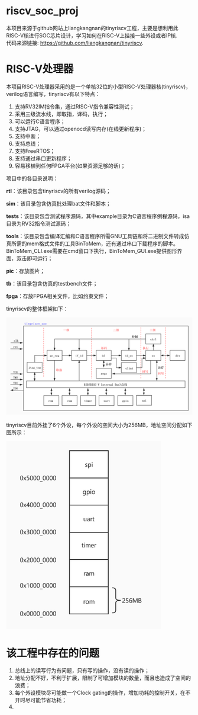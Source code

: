 # riscv_soc_proj
本项目来源于github网站上liangkangnan的tinyriscv工程，主要是想利用此RISC-V核进行SOC芯片设计，学习如何在RISC-V上挂接一些外设或者IP核.   
代码来源链接: https://github.com/liangkangnan/tinyriscv.   

# RISC-V处理器
本项目RISC-V处理器采用的是一个单核32位的小型RISC-V处理器核(tinyriscv)，verilog语言编写，tinyriscv有以下特点：

1. 支持RV32IM指令集，通过RISC-V指令兼容性测试；
3. 采用三级流水线，即取指，译码，执行；
4. 可以运行C语言程序；
5. 支持JTAG，可以通过openocd读写内存(在线更新程序)；
6. 支持中断；
6. 支持总线；
7. 支持FreeRTOS；
8. 支持通过串口更新程序；
9. 容易移植到任何FPGA平台(如果资源足够的话)；

项目中的各目录说明：

**rtl**：该目录包含tinyriscv的所有verilog源码；

**sim**：该目录包含仿真批处理bat文件和脚本；

**tests**：该目录包含测试程序源码，其中example目录为C语言程序例程源码，isa目录为RV32指令测试源码；

**tools**：该目录包含编译汇编和C语言程序所需GNU工具链和将二进制文件转成仿真所需的mem格式文件的工具BinToMem，还有通过串口下载程序的脚本。BinToMem\_CLI.exe需要在cmd窗口下执行，BinToMem\_GUI.exe提供图形界面，双击即可运行；

**pic**：存放图片；

**tb**：该目录包含仿真的testbench文件；

**fpga**：存放FPGA相关文件，比如约束文件；

tinyriscv的整体框架如下：

![tinyriscv整体框架](./pic/arch.jpg)

tinyriscv目前外挂了6个外设，每个外设的空间大小为256MB，地址空间分配如下图所示：

<img src="./pic/addr_alloc.jpg" alt="地址空间分配" style="zoom:70%;" />

# 该工程中存在的问题
1. 总线上的读写行为有问题，只有写的操作，没有读的操作；    
2. 地址分配不好，不利于扩展，限制了可增加模块的数量，而且也造成了空间的浪费；   
3. 每个外设模块尽可能做一个Clock gating的操作，增加功耗的控制开关，在不开时尽可能节省功耗；    
4. 





